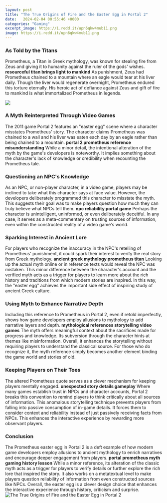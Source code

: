 ```yaml
---
layout: post
title: "The True Origins of Fire and the Easter Egg in Portal 2"
date:   2024-02-04 00:55:46 +0000
categories: "Gaming"
excerpt_image: https://i.redd.it/upn6qkw4mub11.png
image: https://i.redd.it/upn6qkw4mub11.png
---
```


### As Told by the Titans
Prometheus, a Titan in Greek mythology, was known for stealing fire from Zeus and giving it to humanity against the ruler of the gods' wishes. **resourceful titan brings light to mankind** As punishment, Zeus had Prometheus chained to a mountain where an eagle would tear at his liver daily. Though the liver would regenerate overnight, Prometheus endured this torture eternally. His heroic act of defiance against Zeus and gift of fire to mankind is what immortalized Prometheus in legends.

![](https://i.ytimg.com/vi/yzHpMgG3fXA/maxresdefault.jpg)
### A Myth Reinterpreted Through Video Games 
The 2011 game Portal 2 features an "easter egg" scene where a character misstates Prometheus' story. The character claims Prometheus was chained to a wall and his liver was eaten each day by an eagle rather than being chained to a mountain. **portal 2 prometheus reference misunderstanding** While a minor detail, the intentional alteration of the myth by the game's developers is noteworthy. It implies something about the character's lack of knowledge or credibility when recounting the Prometheus tale. 
### Questioning an NPC's Knowledge 
As an NPC, or non-player character, in a video game, players may be inclined to take what this character says at face value. However, the developers deliberately programmed this character to misstate the myth. This suggests their goal was to make players question how much they can truly believe what NPCs tell them. **npc reliability portal game** Perhaps the character is unintelligent, uninformed, or even deliberately deceitful. In any case, it serves as a meta-commentary on trusting sources of information, even within the constructed reality of a video game's world.
### Sparking Interest in Ancient Lore
For players who recognize the inaccuracy in the NPC's retelling of Prometheus' punishment, it could spark their interest to verify the real story from Greek mythology. **ancient greek mythology prometheus titan** Looking up the actual myth online or in reference texts would reveal the NPC was mistaken. This minor difference between the character's account and the verified myth acts as a trigger for players to learn more about the rich history and traditions from which modern stories are inspired. In this way, the "easter egg" achieves the important side effect of inspiring study of ancient Greek culture.
### Using Myth to Enhance Narrative Depth  
Including this reference to Prometheus in Portal 2, even if retold imperfectly, shows how game developers employ allusions to mythology to add narrative layers and depth. **mythological references storytelling video games** The myth offers meaningful context about the sacrifices made for progress and knowledge. Its subversion through the character hints at themes like misinformation. Overall, it enhances the storytelling without requiring players to understand the classical source. For those who do recognize it, the myth reference simply becomes another element binding the game world and stories of old.
### Keeping Players on Their Toes
The altered Prometheus quote serves as a clever mechanism for keeping players mentally engaged. **unexpected story details gameplay** Where many games establish trust in NPCs and character accounts, Portal 2 breaks this convention to remind players to think critically about all sources of information. This anomalous storytelling technique prevents players from falling into passive consumption of in-game details. It forces them to consider context and reliability instead of just passively receiving facts from NPCs. This enhances the interactive experience by rewarding more observant players.
### Conclusion
The Prometheus easter egg in Portal 2 is a deft example of how modern game developers employ allusions to ancient mythology to enrich narratives and encourage deeper engagement from players. **portal prometheus myth gaming history lesson** While a minor reference, its alteration of the classic myth acts as a trigger for players to verify details or further explore the rich lore that inspired the story. It also works on a metatextual level to make players question reliability of information from even constructed sources like NPCs. Overall, the easter egg is a clever design choice that enhances the interactive experience through history, criticism and surprise.
 ![The True Origins of Fire and the Easter Egg in Portal 2](https://i.redd.it/upn6qkw4mub11.png)
